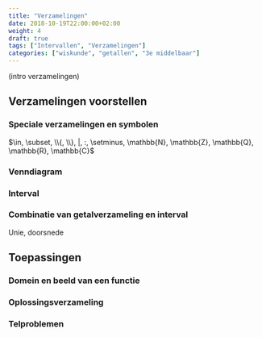 ```yaml
---
title: "Verzamelingen"
date: 2018-10-19T22:00:00+02:00
weight: 4
draft: true
tags: ["Intervallen", "Verzamelingen"]
categories: ["wiskunde", "getallen", "3e middelbaar"]
---
```

(intro verzamelingen)

## Verzamelingen voorstellen
### Speciale verzamelingen en symbolen
$\in, \subset, \\{, \\}, |, :, \setminus, \mathbb{N}, \mathbb{Z}, \mathbb{Q}, \mathbb{R}, \mathbb{C}$
### Venndiagram
### Interval
### Combinatie van getalverzameling en interval
Unie, doorsnede

## Toepassingen
### Domein en beeld van een functie
### Oplossingsverzameling
### Telproblemen
